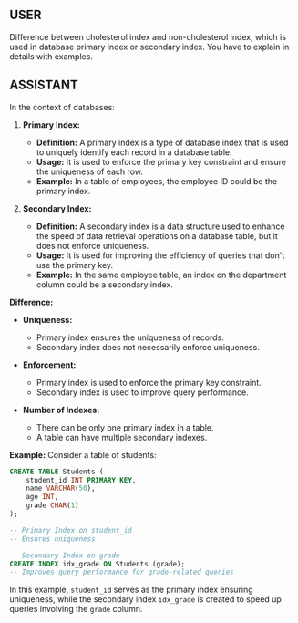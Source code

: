 ## USER
Difference between cholesterol index and non-cholesterol index, which is used in database primary index or secondary index. You have to explain in details with examples.

## ASSISTANT
In the context of databases:

1. **Primary Index:**
   - **Definition:** A primary index is a type of database index that is used to uniquely identify each record in a database table.
   - **Usage:** It is used to enforce the primary key constraint and ensure the uniqueness of each row.
   - **Example:** In a table of employees, the employee ID could be the primary index.

2. **Secondary Index:**
   - **Definition:** A secondary index is a data structure used to enhance the speed of data retrieval operations on a database table, but it does not enforce uniqueness.
   - **Usage:** It is used for improving the efficiency of queries that don't use the primary key.
   - **Example:** In the same employee table, an index on the department column could be a secondary index.

**Difference:**
- **Uniqueness:**
  - Primary index ensures the uniqueness of records.
  - Secondary index does not necessarily enforce uniqueness.

- **Enforcement:**
  - Primary index is used to enforce the primary key constraint.
  - Secondary index is used to improve query performance.

- **Number of Indexes:**
  - There can be only one primary index in a table.
  - A table can have multiple secondary indexes.

**Example:**
Consider a table of students:

```sql
CREATE TABLE Students (
    student_id INT PRIMARY KEY,
    name VARCHAR(50),
    age INT,
    grade CHAR(1)
);

-- Primary Index on student_id
-- Ensures uniqueness
```

```sql
-- Secondary Index on grade
CREATE INDEX idx_grade ON Students (grade);
-- Improves query performance for grade-related queries
```

In this example, `student_id` serves as the primary index ensuring uniqueness, while the secondary index `idx_grade` is created to speed up queries involving the `grade` column.